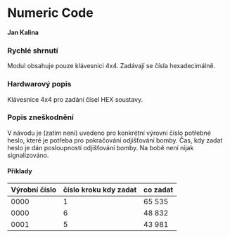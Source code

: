 # Numeric Code

**Jan Kalina**

### Rychlé shrnutí
Modul obsahuje pouze klávesnici 4x4. Zadávají se čísla hexadecimálně.

### Hardwarový popis
Klávesnice 4x4 pro zadání čísel HEX soustavy.

### Popis zneškodnění
V návodu je (zatím není) uvedeno pro konkrétní výrovní číslo potřebné heslo, které je potřeba pro pokračování odjišťování bomby.
Čas, kdy zadat heslo je dán posloupností odjišťování bomby. Na bobě není nijak signalizováno.

#### Příklady
| Výrobní číslo | číslo kroku kdy zadat | co zadat |
| -------- | -------- | -------- |
| 0000 | 1 | 65 535 |
| 0000 | 6 | 48 832 |
| 0001 | 5 | 43 981 |
